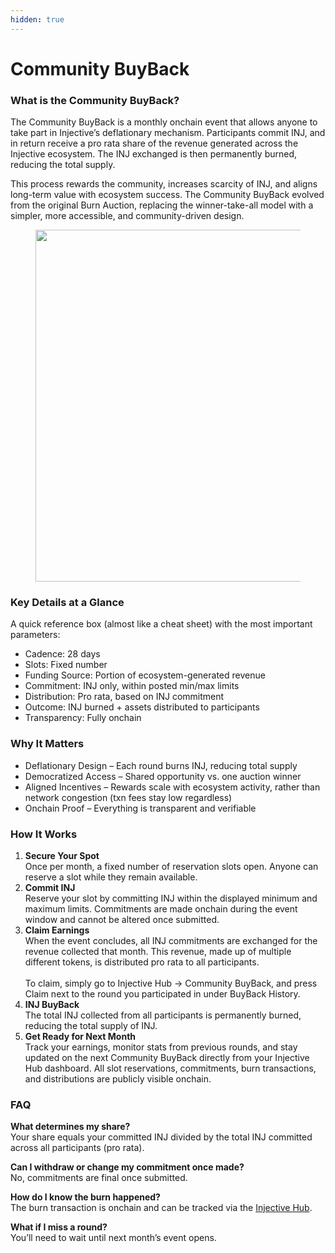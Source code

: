 ```yaml
---
hidden: true
---
```


# Community BuyBack

### What is the Community BuyBack?

The Community BuyBack is a monthly onchain event that allows anyone to take part in Injective’s deflationary mechanism. Participants commit INJ, and in return receive a pro rata share of the revenue generated across the Injective ecosystem. The INJ exchanged is then permanently burned, reducing the total supply.

This process rewards the community, increases scarcity of INJ, and aligns long-term value with ecosystem success. The Community BuyBack evolved from the original Burn Auction, replacing the winner-take-all model with a simpler, more accessible, and community-driven design.

<figure><img src="https://lh7-rt.googleusercontent.com/docsz/AD_4nXcoU3ZEtvL328l94crrvGcsgOVRVe1nd1WeRKvumzwivCgmsfI-E0oQ4aGxUK-NsJ12nIwsAspfurBU3nqi9ON7VizZMoWVxK-3f7ROSaBTd16dPwL77el0JyUeWcErIfYZ1q1RAxZ-bLVYvizc4uduSF1v?key=SrpUIxF4ydd4ZLyJCcX74Q" alt="" width="563"><figcaption></figcaption></figure>

### Key Details at a Glance

A quick reference box (almost like a cheat sheet) with the most important parameters:

* Cadence: 28 days
* Slots: Fixed number
* Funding Source: Portion of ecosystem-generated revenue
* Commitment: INJ only, within posted min/max limits
* Distribution: Pro rata, based on INJ commitment
* Outcome: INJ burned + assets distributed to participants
* Transparency: Fully onchain

### Why It Matters

* Deflationary Design – Each round burns INJ, reducing total supply
* Democratized Access – Shared opportunity vs. one auction winner
* Aligned Incentives – Rewards scale with ecosystem activity, rather than network congestion (txn fees stay low regardless)
* Onchain Proof – Everything is transparent and verifiable

### How It Works

1. **Secure Your Spot**\
   Once per month, a fixed number of reservation slots open. Anyone can reserve a slot while they remain available.
2. **Commit INJ**\
   Reserve your slot by committing INJ within the displayed minimum and maximum limits. Commitments are made onchain during the event window and cannot be altered once submitted.
3. **Claim Earnings**\
   When the event concludes, all INJ commitments are exchanged for the revenue collected that month. This revenue, made up of multiple different tokens, is distributed pro rata to all participants.\
   \
   To claim, simply go to Injective Hub → Community BuyBack, and press Claim next to the round you participated in under BuyBack History.
4. **INJ BuyBack**\
   The total INJ collected from all participants is permanently burned, reducing the total supply of INJ.
5. **Get Ready for Next Month**\
   Track your earnings, monitor stats from previous rounds, and stay updated on the next Community BuyBack directly from your Injective Hub dashboard. All slot reservations, commitments, burn transactions, and distributions are publicly visible onchain.

### FAQ

**What determines my share?**\
Your share equals your committed INJ divided by the total INJ committed across all participants (pro rata).

**Can I withdraw or change my commitment once made?**\
No, commitments are final once submitted.

**How do I know the burn happened?**\
The burn transaction is onchain and can be tracked via the [Injective Hub](https://injhub.com/community-burn).

**What if I miss a round?**\
You’ll need to wait until next month’s event opens.
